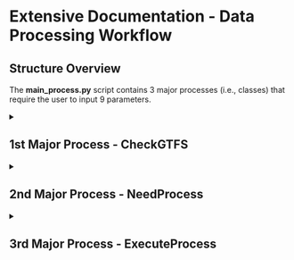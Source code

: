 # Extensive Documentation - Data Processing Workflow 

## Structure Overview
The **main_process.py** script contains 3 major processes (i.e., classes) that require the user to input 9 parameters.
<br>

<details><summary><h2>1st Major Process - CheckGTFS</h2></summary>

### A) Purpose
Checks for any updates static GTFS files relative to the date collection of the GTFS-RT. If there is an update, the process will download and create new GTFS routes and transit stops as csv and shapefiles in parallel. Having the appropriate shapefiles up-to-date are critical as it is used to calculate transit metrics downstream. 

### B) Function Details
With a total of 692 lines of code in the <strong>refine.py</strong> script, <strong>CheckGTFS</strong> class depends on two internal classes, which are <strong>GenCsvGTFS</strong> and <strong>GenShpGTFS</strong>. However, these classes are conditional indicating that they will only execute if an update is required. Otherwise, it will skip and proceed to the next workflow process. Parallel run-time varies on the number of cores (and CPU type) available and number of routes that represent the transit network. For Calgary Transit on an 8-core Intel Xeon machine, took about 50 minutes to complete. By comparison on a 96-core machine - 5 minutes to complete.  

### C) Dependencies
**Internal Classes**
<ol>
	<li><strong><i>GenCsvGTFS</i></strong>
		<ul>
			<li>Creates transit routes and stops as CSV files from the updated static GTFS files.</li>
		</ul>
	</li>
	<li><strong><i>GenShpGTFS</i></strong> 
		<ul><li>Creates transit routes (undissolved and undissolved) and stops as shapefiles stored in the <a href='../data/2_staging'>../data/2_staging</a> folder via Route and Stops, respectively.</li></ul>
	</li>
</ol>

**Utils:** discover_docs.py, parallelize.py, process_time.py

### D) Required Parameters
| Parameter | Type | Purpose |
| :-------: | ---- | ------- |
| ***main_link*** | Str | The main string of the main hyperlink (e.g., https://transitfeeds.com).|
| ***pattern_txt*** | Str | The pattern text of the entire hyperlink (not the main hyperlink). |
| ***hyperlink*** | Str | The entire hyperlink (e.g., https://transitfeeds.com/p/calgary-transit/238/latest/download). | 
| ***start_method*** | Str | The start method to initiate parallel processing (Linux set to "spawn" since it uses ArcPy, otherwise "fork"; Windows set to "spawn".) | 
| ***wkid*** | Str | Well-known ID of the spatial reference (e.g., 4326; 3857). |

### E) Step Details

Below are the backend steps (in order) briefly explained followed by a graphic that encapsulates it.
<ol>
	<li>Run <strong>CheckGTFS</strong>
		<ul>
			<li>Get inventory of GTFS-RT csv files that need to be processed (lines 554-578).</li>
			<li>Get the static GTFS files from the transit agency (lines 649-692).</li>
			<li>Create required directories if they don't exist and migrate GTFS-RT to specified date folder (lines 581-631).</li>
			<li>If there are no static GTFS files in specified date folder, download and extract updated version and proceed to GenCsvGTFS and GenShpGTFS class (lines 633-646).
		</ul>
	</li>
	<br>
	<li>If true, initiate <strong>GenCsvGTFS</strong>
		<ul>
			<li>Create sub-folders (TripIDs, Stops, Routes) in the 2_staging folder if it does not exist (lines 371-382)</li>
			<li>Read selected static GTFS files and create GTFS routes and transit stops as csv files in parallel (lines 477-525).</li>
		</ul>
	</li>
	<br>
	<li>If true, initiate <strong>GenShpGTFS</strong>
		<ul>
			<li>List csv files (lines 77-98 executed in line 53) and then create undissolved transit routes and transit stops (lines 184-207 executed in lines 56-59) in parallel.</li>
			<ul>
				<li>Restructure dataframe to identify which indices does each transit stop belong to to create undissolved and dissolved transit routes (lines 101-150).</li>
				<li>Create undissolved (i.e., individual line segment) transit route (lines 210-254).</li>
				<li>Create transit stops for each route (lines 257-286).</li>	
			</ul>
			<li>List recently created shapefiles (lines 289-309 executed in line 66) and then create in parallel dissolved transit routes as shapefiles (lines 318-329 executed in line 312-315 via lines 69-72).</li>
		</ul>
	</li>
</ol>
<br>
<br>
<p align='center'><img src='../../../img/process_refine.JPG' width='80%'/></p>
<br>
<br>
	
### F) Packages Used & Purpose
| Package | Purpose |
| :--------: | ------- |
|    re   | To compile regex expressions in a pattern text. |
| shutil  | To move GTFS-RT to its date folder where dated static GTFS files are stored. |
| zipfile | To unzip downloaded static GTFS files. |
| os.path | Create project sub-folders and sub-folder in the 2_staging folder, if they don't exist. |
| multiprocessing | In preparation for the parallel processing, use the cpu_count function to count how many CPUs available on the machine. |
| requests | Get hyperlinks and latest update from the transit feed supplying static GTFS files. |
| bs4 | Parsing html data into readable format via BeautifulSoup. |
| Pandas | Reading tables and csv files, and performing data engineering processes. |
| NumPy | Index searching and splitting list into nested arrays in preparation for parallel procesing. | 
| ArcGIS API for Python | Creating Polyline and Point geometries, converting to spatial dataframes and exporting to shapefiles in parallel. |
| ArcPy | Using the dissolve function in parallel to create dissolved transit routes. |
| time  | Formatting date string to month number. |
| tqdm | Progress bar. |

</details>

<details><summary><h2>2nd Major Process - NeedProcess</h2></summary>
	
### A) Purpose
Identifies which raw GTFS-RT csv file needs to be processed based on it not being labelled "complete." Additionally, it will be used to identify which static GTFS files need to be read. 

### B) Required Parameters
Only one parameter, ***main_folder***, is required. The ***main_folder*** is the directory (relative or absolute) path pointing to the folder where the raw near real-time GTFS csv file is hosted (before moving it to its GTFS static folder) and the GTFS static folder (formatted as date) containing static files (e.g., stops, routes, scheduled times). Assuming the folder directory structure remains the same, the parameter input would be: ***"../data/0_external/GTFS"***. 

### C) Packages Used & Purpose
	
| Package | Purpose |
| :----: | :----: | 
| discover_docs | Custom Python script to scan csv files and indicate whether it has been processed (i.e., complete) prior or not. | 

</details>

<details><summary><h2>3rd Major Process - ExecuteProcess</h2></summary>
	
### A) Purpose
This is the main GTFS workflow process that converts collected near real-time GTFS data into aggregated on-time performance metrics. The general workflow process are structured in the following ordered downstream: 

<ol>
<li>Create folder structure based on the GTFS-RT date within the GTFS main folder, if it does not exist.</li>
<li>Within the <strong>_spatial_and_dataeng_ops</strong> function that is run in parallel:</li>
<ul>
	<li>Perform spatial operations - identify precisely all vehicle locations collected over time.</li>
	<li>Perform Qa/Qc of the data - remove any unnecessary / junk data.</li>
	<li>Enrich the dataset with additional attributes.</li>
	<li>Perform Interpolation</li>
</ul>
<li>Run in parallel: refine & clean up any junk / unnecessary data in the interpolated files that has not been flagged earlier.</li>
<li>Run in parallel: the data aggregation process.</li>
</ol>
	
### B) Function Details
With a total of 478 lines of code in the ***transform.py*** script, ExecuteProcess class depends on 9 internal classes, which are: Ingestion, Maingeo, QaQc, RteEnricher, SpaceTimeInterp, AutoMake, ParallelPool, RefineInterp, and AggResults. Parallel run-time varies on the number of cores (and CPU type) available and number of routes that represent the transit network. For Calgary Transit on an 8-core Intel Xeon machine, took between 4 - 6 hours to complete. By comparison on a 96-core machine - 14.5 minutes to complete.

### C) Dependencies
**Internal Classes**
<ol>
	<li><strong><i>Ingestion</i></strong>
		<ul>
			<li>Identify which static GTFS files need to be read based on the same directory wherre the raw GTFS-RT csv file is located. Read GTFS-RT file that needs to be processed and appropriate static GTFS files. Create dataframe that matches each trip_id to the dissolved & undissolved routes and transit stops shapefiles.</li>
		</ul>
	</li>
	<br>
	<li><strong><i>AutoMake</i></strong> 
		<ul><li>Automatically creates sub-folders (e.g., "../data/2_staging/{folder_date}/{raw_date}")</li></ul>
	</li>
	<br>
	<li><strong><i>ParallelPool</i></strong>
		<ul>
			<li>Instantiating parallel processing via the Pool method.</li>
		</ul>
	</li>
	<br>
	<li><strong><i>Maingeo</i></li></strong>
		<ul><li>From the geoapi.py, it identifies the locations (i.e., snapping points) of the vehicles along the transit route.</li>
		</ul>
	</li>
	<br>
	<li><strong><i>QaQc</i></li></strong>
		<ul><li>From the qaqc.py, removes "hazardous" observations (if applicable) that can tarnish calculations of transit metrics downstream. Outputs cleaner dataframe (in memory & in storage through 3_interim folder) and reports how much data has been retained after cleaning.</li>
		</ul>
	</li>
	<br>
	<li><strong><i>RteEnricher</i></strong>
		<ul><li>Enriches the cleaner version of the individual transit route with additional attributes - mainly estimate vehicle movement type (stationary, movement, terminus) and set check points (validates quality of static GTFS via maximum stop sequence.).</li></ul>
	</li>
	<br>
	<li><strong><i>SpaceTimeInterp</i></strong>
	<ul><li>From the interpolate.py, performs spatio-temporal interpolation between consecutive pair (1st and 2nd recording at a time). Estimates projected travel speed & travel time to arrive stop_id destination, determines if it is on-time, late, or early.</li></ul>
	</li>
	<br>
	<li><strong><i>RefineInterp</i></strong>
	<ul><li>From the prep_agg_parallel.py, cleans out unwanted observations in all interpolated files in parallel prior to aggregation processing. Specifically, it investigates at beginning and terminus stops (typically found in loop routes) that may be geographically incorrect.</li></ul>
	</li>
	<br>
	<li><strong><i>AggResults</i></strong>
	<ul><li>From the aggregation.py, finalizes the interpolated (cleaned version) results and aggregates. More details on the aggregation can be found <strong><a href='data_engineering/readme_aggregate.md'>readme_aggregate.md</a></strong>.</li></ul>
	</li>
</ol>


### D) Required Parameters
| Parameter | Type | Purpose |
| :-------: | ---- | ------- |
| ***csv_inf*** | DataFrame | DataFrame that contains information of each raw GTFS-RT csv file to be processed.|
| ***start_method*** | Str | The start method to initiate parallel processing (Linux set to "spawn" since it uses ArcPy, otherwise "fork"; Windows set to "spawn".) | 
| ***wkid*** | Str | Well-known ID of the spatial reference (e.g., 4326; 3857). |

### E) Step Details
Below is a figure that encapsulates the backend processing steps to converting raw GTFS-RT csv files to data aggregation. 
<br>
<br>
<p align='center' width='500px'><img src='../../../img/gtfs_process_high_level.JPG'/></p>

</details>

